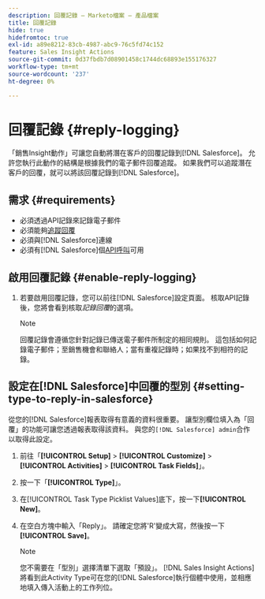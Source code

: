 ```yaml
---
description: 回覆記錄 — Marketo檔案 — 產品檔案
title: 回覆記錄
hide: true
hidefromtoc: true
exl-id: a89e8212-83cb-4987-abc9-76c5fd74c152
feature: Sales Insight Actions
source-git-commit: 0d37fbdb7d08901458c1744dc68893e155176327
workflow-type: tm+mt
source-wordcount: '237'
ht-degree: 0%

---
```


# 回覆記錄 {#reply-logging}

「銷售Insight動作」可讓您自動將潛在客戶的回覆記錄到[!DNL Salesforce]。 允許您執行此動作的結構是根據我們的電子郵件回覆追蹤。 如果我們可以追蹤潛在客戶的回覆，就可以將該回覆記錄到[!DNL Salesforce]。

## 需求 {#requirements}

* 必須透過API記錄來記錄電子郵件
* 必須能夠[追蹤回覆](/help/marketo/product-docs/marketo-sales-insight/actions/send-a-sales-email/email-tracking-overview.md#how-reply-tracking-works)
* 必須與[!DNL Salesforce]連線
* 必須有[!DNL Salesforce]個[API呼叫](https://developer.salesforce.com/docs/atlas.en-us.salesforce_app_limits_cheatsheet.meta/salesforce_app_limits_cheatsheet/salesforce_app_limits_platform_api.htm)可用

## 啟用回覆記錄 {#enable-reply-logging}

1. 若要啟用回覆記錄，您可以前往[!DNL Salesforce]設定頁面。 核取API記錄後，您將會看到核取&#x200B;_記錄回覆_&#x200B;的選項。

   >[!NOTE]
   >
   >回覆記錄會遵循您針對記錄已傳送電子郵件所制定的相同規則。 這包括如何記錄電子郵件；至銷售機會和聯絡人；當有重複記錄時；如果找不到相符的記錄。

## 設定在[!DNL Salesforce]中回覆的型別 {#setting-type-to-reply-in-salesforce}

從您的[!DNL Salesforce]報表取得有意義的資料很重要。 讓型別欄位填入為「回覆」的功能可讓您透過報表取得該資料。 與您的`[!DNL Salesforce] admin`合作以取得此設定。

1. 前往「**[!UICONTROL Setup]** > **[!UICONTROL Customize]** > **[!UICONTROL Activities]** > **[!UICONTROL Task Fields]**」。
1. 按一下「**[!UICONTROL Type]**」。
1. 在[!UICONTROL Task Type Picklist Values]底下，按一下&#x200B;**[!UICONTROL New]**。
1. 在空白方塊中輸入「Reply」。 請確定您將&#39;R&#39;變成大寫，然後按一下&#x200B;**[!UICONTROL Save]**。

   >[!NOTE]
   >
   >您不需要在「型別」選擇清單下選取「預設」。 [!DNL Sales Insight Actions]將看到此Activity Type可在您的[!DNL Salesforce]執行個體中使用，並相應地填入傳入活動上的工作列位。
